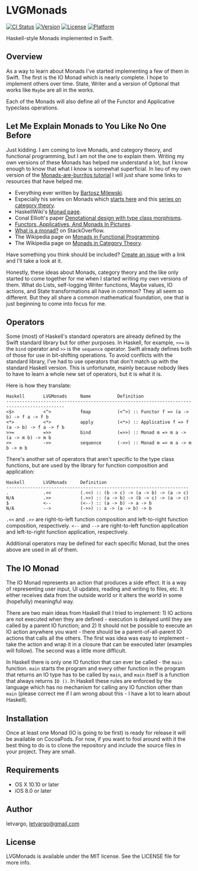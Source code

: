 # LVGMonads

[![CI Status](http://img.shields.io/travis/letvargo/LVGMonads.svg?style=flat)](https://travis-ci.org/letvargo/LVGMonads)
[![Version](https://img.shields.io/cocoapods/v/LVGMonads.svg?style=flat)](http://cocoapods.org/pods/LVGMonads)
[![License](https://img.shields.io/cocoapods/l/LVGMonads.svg?style=flat)](http://cocoapods.org/pods/LVGMonads)
[![Platform](https://img.shields.io/cocoapods/p/LVGMonads.svg?style=flat)](http://cocoapods.org/pods/LVGMonads)

Haskell-style Monads implemented in Swift.

## Overview

As a way to learn about Monads I've started implementing a few of them in Swift. The first is the 
IO Monad which is nearly complete. I hope to implement others over time. State, Writer and a version 
of Optional that works like `Maybe` are all in the works.

Each of the Monads will also define all of the Functor and Applicative typeclass operations.

## Let Me Explain Monads to You Like No One Before

Just kidding. I am coming to love Monads, and category theory, and functional programming, but
I am not the one to explain them. Writing my own versions of these Monads has helped me understand
a lot, but I know enough to know that what I know is somewhat superficial. In lieu of my own version
of the [Monads-are-burritos tutorial](https://byorgey.wordpress.com/2009/01/12/abstraction-intuition-and-the-monad-tutorial-fallacy/)
I will just share some links to resources that have helped me.

- Everything ever written by [Bartosz Milewski](https://bartoszmilewski.com/).
 - Especially his series on Monads which [starts here](https://bartoszmilewski.com/2011/01/09/monads-for-the-curious-programmer-part-1/) and this [series on category theory](https://bartoszmilewski.com/2014/10/28/category-theory-for-programmers-the-preface/).
- HaskellWiki's [Monad page](https://wiki.haskell.org/Monad).
- Conal Elliott's paper [Denotational design with type class morphisms](http://conal.net/papers/type-class-morphisms/type-class-morphisms-long.pdf).
- [Functors, Applicatives, And Monads In Pictures](http://adit.io/posts/2013-04-17-functors,_applicatives,_and_monads_in_pictures.html#monads).
- [What is a monad?](http://stackoverflow.com/questions/44965/what-is-a-monad) on StackOverflow.
- The Wikipedia page on [Monads in Functional Programming](https://en.wikipedia.org/wiki/Monad_(functional_programming)).
- The Wikipedia page on [Monads in Category Theory](https://en.wikipedia.org/wiki/Monad_(category_theory)).

Have something you think should be included? [Create an issue](https://github.com/letvargo/LVGMonads/issues/new) with a link and I'll take a look at it.

Honestly, these ideas about Monads, category theory and the like only started to come together for
me when I started writing my own versions of them. What do Lists, self-logging Writer functions, 
Maybe values, IO actions, and State transformations all have in common? They all seem so
different. But they all share a common mathematical foundation, one that is just beginning to
come into focus for me.

## Operators

Some (most) of Haskell's standard operators are already defined by the Swift standard library
but for other purposes. In Haskell, for example, `>>=` is the `bind` operator and `>>` is the 
`sequence` operator. Swift already  defines both of those for use in bit-shifting operations. 
To avoid conflicts with the standard library, I've had to use operators that don't match up with the 
standard Haskell version. This is unfortunate, mainly because nobody likes to have to learn a whole 
new set of operators, but it is what it is.

Here is how they translate:

```
Haskell       LVGMonads     Name          Definition
--------------------------------------------------------------------------------------------
<$>           <^>           fmap          (<^>) :: Functor f => (a -> b) -> f a -> f b
<*>           <*>           apply         (<*>) :: Applicative f => f (a -> b) -> f a -> f b
>>=           =>>           bind          (=>>) :: Monad m => m a -> (a -> m b) -> m b
>>            ->>           sequence      (->>) :: Monad m => m a -> m b -> m b
```

There's another set of operators that aren't specific to the type class functions, but are 
used by the library for function composition and application:

```
Haskell       LVGMonads     Definition
---------------------------------------------------------------------
.             .<<           (.<<) :: (b -> c) -> (a -> b) -> (a -> c)
N/A           .>>           (.>>) :: (a -> b) -> (b -> c) -> (a -> c)
$             <--           (<--) :: (a -> b) -> a -> b
N/A           -->           (->>) :: a -> (a -> b) -> b
```

`.<<` and `.>>` are right-to-left function composition and left-to-right function composition,
respectively. `<--` and `-->` are right-to-left function application and left-to-right
function application, respectively.

Additional operators may be defined for each specific Monad, but the ones above are used in
all of them.

## The IO Monad

The IO Monad represents an action that produces a side effect. It is a way of representing 
user input, UI updates, reading and writing to files, etc. It either receives data from the 
outside world or it alters the world in some (hopefully) meaningful way.

There are two main ideas from Haskell that I tried to implement: 1) IO actions are not executed
when they are defined - execution is delayed until they are called by a parent IO function;
and 2) It should not be possible to execute an IO action anywhere you want - there should
be a parent-of-all-parent IO actions that calls all the others. The first was idea was easy to 
implement - take the action and wrap it in a closure that can be executed later (examples will 
follow). The second was a little more difficult.

In Haskell there is only one IO function that can ever be called - the `main` function. `main`
starts the program and every other function in the program that returns an IO type has to be
called by `main`, and `main` itself is a function that always returns `IO ()`. In Haskell these
rules are enforced by the language which has no mechanism for calling any IO function other
than `main` (please correct me if I am wrong about this - I have a lot to learn about Haskell).

## Installation

Once at least one Monad (IO is going to be first) is ready for release it will be available 
on CocoaPods. For now, if you want to fool around with it the best thing to do is to clone 
the repository and include the source files in your project. They are small.

## Requirements

- OS X 10.10 or later
- iOS 8.0 or later

## Author

letvargo, letvargo@gmail.com

## License

LVGMonads is available under the MIT license. See the LICENSE file for more info.
